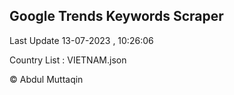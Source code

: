 

## Google Trends Keywords Scraper 
 
Last Update 13-07-2023 , 10:26:06

Country List :
VIETNAM.json



© Abdul Muttaqin 
